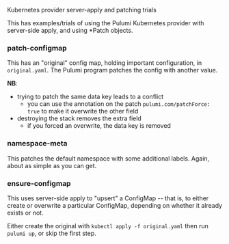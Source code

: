 Kubernetes provider server-apply and patching trials

This has examples/trials of using the Pulumi Kubernetes provider with server-side apply,
and using *Patch objects.

### patch-configmap

This has an "original" config map, holding important configuration, in `original.yaml`. The Pulumi
program patches the config with another value.

**NB**:

 - trying to patch the same data key leads to a conflict
   - you can use the annotation on the patch `pulumi.com/patchForce: true` to make it overwrite the other field
 - destroying the stack removes the extra field
   - if you forced an overwrite, the data key is removed

### namespace-meta

This patches the default namespace with some additional labels. Again, about as simple as you can get.

### ensure-configmap

This uses server-side apply to "upsert" a ConfigMap -- that is, to either create or overwrite a
particular ConfigMap, depending on whether it already exists or not.

Either create the original with `kubectl apply -f original.yaml` then run `pulumi up`, or skip the
first step.
